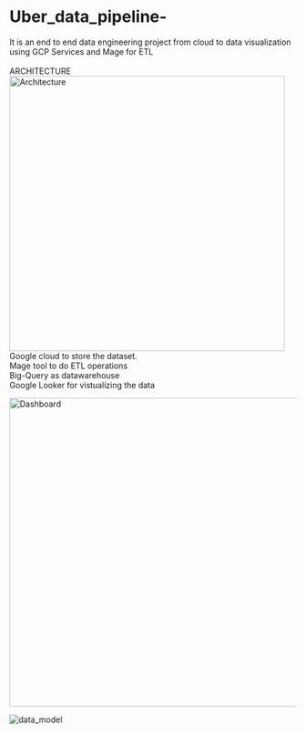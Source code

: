 # Uber_data_pipeline-
It is an end to end data engineering project from cloud to data visualization using GCP Services and Mage for ETL
<br>
<br>ARCHITECTURE
<img width="483" alt="Architecture" src="https://github.com/viraniriaz/Uber_data_pipeline-/assets/82742908/be50f9b2-47ec-44f8-be33-e4f73280bd7f">
<br>Google cloud to store the dataset.
<br>Mage tool to do ETL operations
<br>Big-Query as datawarehouse 
<br>Google Looker for vistualizing the data


<img width="542" alt="Dashboard" src="https://github.com/viraniriaz/Uber_data_pipeline-/assets/82742908/11421ab5-017b-42b2-8ef8-d63ff68f10fb">


![data_model](https://github.com/viraniriaz/Uber_data_pipeline-/assets/82742908/188f0eaf-0a6c-4977-91ee-a44d9b1aabf4)
